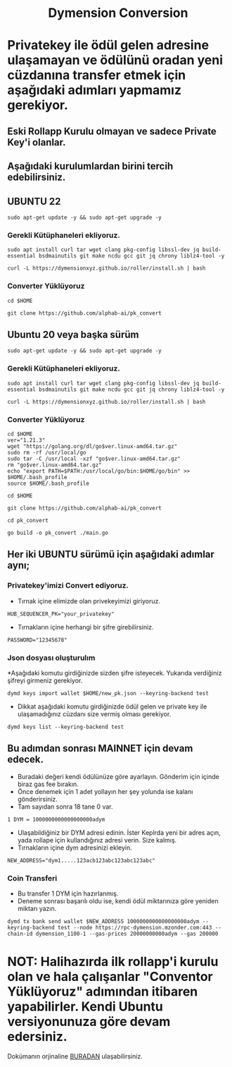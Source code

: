 <h1 align="center"> Dymension Conversion

# Privatekey ile ödül gelen adresine ulaşamayan ve ödülünü oradan yeni cüzdanına transfer etmek için aşağıdaki adımları yapmamız gerekiyor.


## Eski Rollapp Kurulu olmayan ve sadece Private Key'i olanlar.

## Aşağıdaki kurulumlardan birini tercih edebilirsiniz.

## UBUNTU 22
```
sudo apt-get update -y && sudo apt-get upgrade -y
```
### Gerekli Kütüphaneleri ekliyoruz.

```
sudo apt install curl tar wget clang pkg-config libssl-dev jq build-essential bsdmainutils git make ncdu gcc git jq chrony liblz4-tool -y
```

```
curl -L https://dymensionxyz.github.io/roller/install.sh | bash
```
### Converter Yüklüyoruz

```
cd $HOME
```
```
git clone https://github.com/alphab-ai/pk_convert
```

## Ubuntu 20 veya başka sürüm

```
sudo apt-get update -y && sudo apt-get upgrade -y
```
### Gerekli Kütüphaneleri ekliyoruz.

```
sudo apt install curl tar wget clang pkg-config libssl-dev jq build-essential bsdmainutils git make ncdu gcc git jq chrony liblz4-tool -y
```

```
curl -L https://dymensionxyz.github.io/roller/install.sh | bash
```
### Converter Yüklüyoruz

```
cd $HOME
ver="1.21.3"
wget "https://golang.org/dl/go$ver.linux-amd64.tar.gz"
sudo rm -rf /usr/local/go
sudo tar -C /usr/local -xzf "go$ver.linux-amd64.tar.gz"
rm "go$ver.linux-amd64.tar.gz"
echo "export PATH=$PATH:/usr/local/go/bin:$HOME/go/bin" >> $HOME/.bash_profile
source $HOME/.bash_profile
```
```
cd $HOME
```
```
git clone https://github.com/alphab-ai/pk_convert
```
```
cd pk_convert
```
```
go build -o pk_convert ./main.go
```

## Her iki UBUNTU sürümü için aşağıdaki adımlar aynı;

### Privatekey'imizi Convert ediyoruz.
* Tırnak içine elimizde olan privekeyimizi giriyoruz.

```
HUB_SEQUENCER_PK="your_privatekey"
```

* Tırnakların içine herhangi bir şifre girebilirsiniz.
```
PASSWORD="12345678" 
```
### Json dosyası oluşturulım

*Aşağıdaki komutu girdiğinizde sizden şifre isteyecek. Yukarıda verdiğiniz şifreyi girmeniz gerekiyor.

```
dymd keys import wallet $HOME/new_pk.json --keyring-backend test
```
* Dikkat aşağıdaki komutu girdiğinizde ödül gelen ve private key ile ulaşamadığınız cüzdanı size vermiş olması gerekiyor.
```
dymd keys list --keyring-backend test
```

## Bu adımdan sonrası MAINNET için devam edecek.

* Buradaki değeri kendi ödülünüze göre ayarlayın. Gönderim için içinde biraz gas fee bırakın.
* Önce denemek için 1 adet yollayın her şey yolunda ise kalanı gönderirsiniz.
* Tam sayıdan sonra 18 tane 0 var.
```
1 DYM = 1000000000000000000adym
```
* Ulaşabildiğiniz bir DYM adresi edinin. İster Keplrda yeni bir adres açın, yada rollape için kullandığınız adresi verin. Size kalmış.
* Tırnakların içine dym adresinizi ekleyin.
```
NEW_ADDRESS="dym1.....123acb123abc123abc123abc"
```
### Coin Transferi

* Bu transfer 1 DYM için hazırlanmış.
* Deneme sonrası başarılı oldu ise, kendi ödül miktarınıza göre yeniden miktarı yazın.
```
dymd tx bank send wallet $NEW_ADDRESS 1000000000000000000adym --keyring-backend test --node https://rpc-dymension.mzonder.com:443 --chain-id dymension_1100-1 --gas-prices 20000000000adym --gas 200000
```


# NOT: Halihazırda ilk rollapp'i kurulu olan ve hala çalışanlar "Conventor Yüklüyoruz" adımından itibaren yapabilirler. Kendi Ubuntu versiyonunuza göre devam edersiniz. 

Dokümanın orjinaline [BURADAN](https://mzonder.notion.site/DYMENSION-Rollapp-wallet-conversion-e8919a9e70ba4379ac196e166f9bb83a) ulaşabilirsiniz. 
